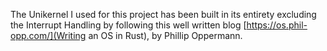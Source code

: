 The Unikernel I used for this project has been built in its entirety excluding the Interrupt Handling by following this well written blog  [https://os.phil-opp.com/](Writing an OS in Rust), by Phillip Oppermann.
